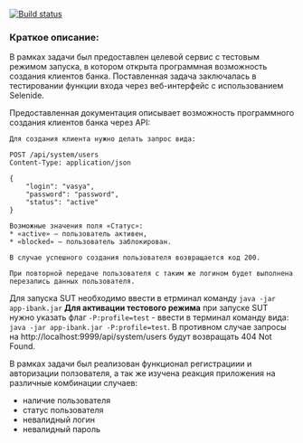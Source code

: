 [![Build status](https://ci.appveyor.com/api/projects/status/4m8hbge8krl5m7rf?svg=true)](https://ci.appveyor.com/project/granegoro/testaccesshm)

### Краткое описание: 

В рамках задачи был предоставлен целевой сервис с тестовым режимом запуска, в котором открыта программная возможность создания клиентов банка. 
Поставленная задача заключалась в тестировании функции входа через веб-интерфейс с использованием Selenide.

Предоставленная документация описывает возможность программного создания клиентов банка через API:
```
Для создания клиента нужно делать запрос вида:

POST /api/system/users
Content-Type: application/json

{
    "login": "vasya",
    "password": "password",
    "status": "active" 
}

Возможные значения поля «Статус»:
* «active» — пользователь активен,
* «blocked» — пользователь заблокирован.

В случае успешного создания пользователя возвращается код 200.

При повторной передаче пользователя с таким же логином будет выполнена перезапись данных пользователя.
```
Для запуска SUT необходимо ввести в етрминал команду `java -jar app-ibank.jar`
**Для активации тестового режима** при запуске SUT нужно указать флаг `-P:profile=test` - ввести в терминал команду вида: `java -jar app-ibank.jar -P:profile=test`.
В противном случае запросы на http://localhost:9999/api/system/users будут возвращать 404 Not Found.

В рамках задачи был реализован функционал регистрациии и авторизации ползователя, а так же изучена реакция приложения на различные комбинации случаев:
- наличие пользователя
- статус пользователя
- невалидный логин
- невалидный пароль
